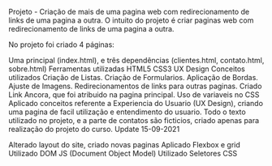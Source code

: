 Projeto - Criação de mais de uma pagina web com redirecionamento de links de uma pagina a outra.
O intuito do projeto é criar paginas web com redirecionamento de links de uma pagina a outra.

No projeto foi criado 4 páginas:

Uma principal (index.html),
e três dependências (clientes.html, contato.html, sobre.html)
Ferramentas utilizadas
HTML5
CSS3
UX Design
Conceitos utilizados
Criação de Listas.
Criação de Formularios.
Aplicação de Bordas.
Ajuste de Imagens.
Redirecionamentos de links para outras paginas.
Criado Link Ancora, que foi atribuido na pagina principal.
Uso de variaveis no CSS
Aplicado conceitos referente a Experiencia do Usuario (UX Design), criando uma pagina de facil utilização e entendimento do usuario.
Todo o texto utilizado no projeto, e a parte de contatos são ficticios, criado apenas para realização do projeto do curso.
Update
15-09-2021

Alterado layout do site, criado novas paginas
Aplicado Flexbox e grid
Utilizado DOM JS (Document Object Model)
Utilizado Seletores CSS
